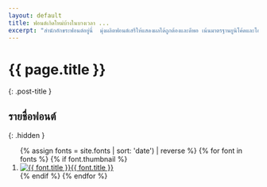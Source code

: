 ```yaml
---
layout: default
title: ฟอนต์เกิดใหม่บ้างในบางเวลา ...
excerpt: "สำนักอักขระฟอนต์อยู่นี่  มุ่งผลิตฟอนต์เสรีให้แสดงผลได้ถูกต้องและดีพอ เน้นมาตรฐานยูนิโค้ดและโอเพ่นไทป์ เพื่อให้ทุกคนมีอิสระในการใช้งาน แจกจ่าย หรือดัดแปลงได้อย่างสบายใจ"
---
```


# {{ page.title }}
{: .post-title }

## รายชื่อฟอนต์
{: .hidden }

<ol class="font-list">
  {% assign fonts = site.fonts | sort: 'date') | reverse %}
  {% for font in fonts %}
    {% if font.thumbnail %}
      <li>
        <a class="{{ font.name }}" href="{{ font.url | replace:'index.html','' }}" title="{{ font.title }}">
          <img class="svg" src="{{ font.thumbnail }}" alt="{{ font.title }}"><span>{{ font.title }}</span>
        </a>
      </li>
    {% endif %}
  {% endfor %}
</ol>


